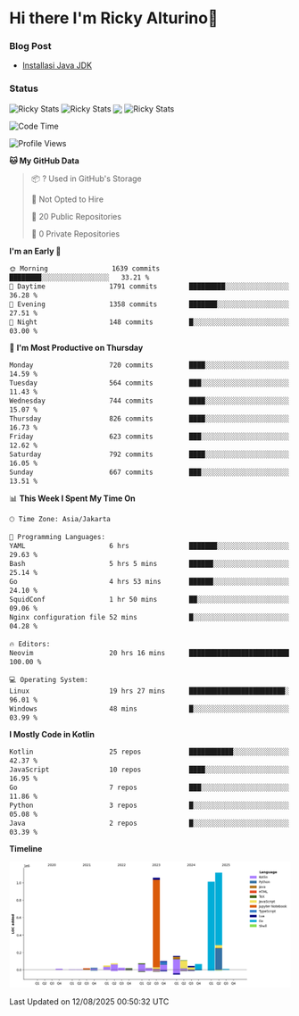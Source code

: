 # Hi there I'm Ricky Alturino👋

### Blog Post

<!-- BLOG-POST-LIST:START -->

- [Installasi Java JDK](https://onirutla.medium.com/installasi-java-jdk-ec701beeb5cb?source=rss-d9d81c918cc9------2)
<!-- BLOG-POST-LIST:END -->

### Status

<img align="center" alt="Ricky Stats" src="https://github-readme-stats.vercel.app/api?username=Alturino&theme=dark&show_icons=true&hide_border=false" />
<img align="center" alt="Ricky Stats" src="https://github-readme-stats.vercel.app/api/top-langs/?username=Alturino&theme=dark&show_icons=true&layout=compact"/>
<img align="center" width="640px" src="https://github-readme-stats.vercel.app/api/wakatime?username=Alturino&layout=compact&hide_border=true&theme=dark">
<img align="center" alt="Ricky Stats" src="https://leetcard.jacoblin.cool/alturino?border=0&radius=20&ext=activity"/>

<!--START_SECTION:waka-->
![Code Time](http://img.shields.io/badge/Code%20Time-1%2C330%20hrs%207%20mins-blue)

![Profile Views](http://img.shields.io/badge/Profile%20Views-0-blue)

**🐱 My GitHub Data** 

> 📦 ? Used in GitHub's Storage 
 > 
> 🚫 Not Opted to Hire
 > 
> 📜 20 Public Repositories 
 > 
> 🔑 0 Private Repositories 
 > 
**I'm an Early 🐤** 

```text
🌞 Morning                1639 commits        ████████░░░░░░░░░░░░░░░░░   33.21 % 
🌆 Daytime                1791 commits        █████████░░░░░░░░░░░░░░░░   36.28 % 
🌃 Evening                1358 commits        ███████░░░░░░░░░░░░░░░░░░   27.51 % 
🌙 Night                  148 commits         █░░░░░░░░░░░░░░░░░░░░░░░░   03.00 % 
```
📅 **I'm Most Productive on Thursday** 

```text
Monday                   720 commits         ████░░░░░░░░░░░░░░░░░░░░░   14.59 % 
Tuesday                  564 commits         ███░░░░░░░░░░░░░░░░░░░░░░   11.43 % 
Wednesday                744 commits         ████░░░░░░░░░░░░░░░░░░░░░   15.07 % 
Thursday                 826 commits         ████░░░░░░░░░░░░░░░░░░░░░   16.73 % 
Friday                   623 commits         ███░░░░░░░░░░░░░░░░░░░░░░   12.62 % 
Saturday                 792 commits         ████░░░░░░░░░░░░░░░░░░░░░   16.05 % 
Sunday                   667 commits         ███░░░░░░░░░░░░░░░░░░░░░░   13.51 % 
```


📊 **This Week I Spent My Time On** 

```text
🕑︎ Time Zone: Asia/Jakarta

💬 Programming Languages: 
YAML                     6 hrs               ███████░░░░░░░░░░░░░░░░░░   29.63 % 
Bash                     5 hrs 5 mins        ██████░░░░░░░░░░░░░░░░░░░   25.14 % 
Go                       4 hrs 53 mins       ██████░░░░░░░░░░░░░░░░░░░   24.10 % 
SquidConf                1 hr 50 mins        ██░░░░░░░░░░░░░░░░░░░░░░░   09.06 % 
Nginx configuration file 52 mins             █░░░░░░░░░░░░░░░░░░░░░░░░   04.28 % 

🔥 Editors: 
Neovim                   20 hrs 16 mins      █████████████████████████   100.00 % 

💻 Operating System: 
Linux                    19 hrs 27 mins      ████████████████████████░   96.01 % 
Windows                  48 mins             █░░░░░░░░░░░░░░░░░░░░░░░░   03.99 % 
```

**I Mostly Code in Kotlin** 

```text
Kotlin                   25 repos            ███████████░░░░░░░░░░░░░░   42.37 % 
JavaScript               10 repos            ████░░░░░░░░░░░░░░░░░░░░░   16.95 % 
Go                       7 repos             ███░░░░░░░░░░░░░░░░░░░░░░   11.86 % 
Python                   3 repos             █░░░░░░░░░░░░░░░░░░░░░░░░   05.08 % 
Java                     2 repos             █░░░░░░░░░░░░░░░░░░░░░░░░   03.39 % 
```



**Timeline**

![Lines of Code chart](https://raw.githubusercontent.com/Alturino/Alturino/main/assets/bar_graph.png)


 Last Updated on 12/08/2025 00:50:32 UTC
<!--END_SECTION:waka-->
